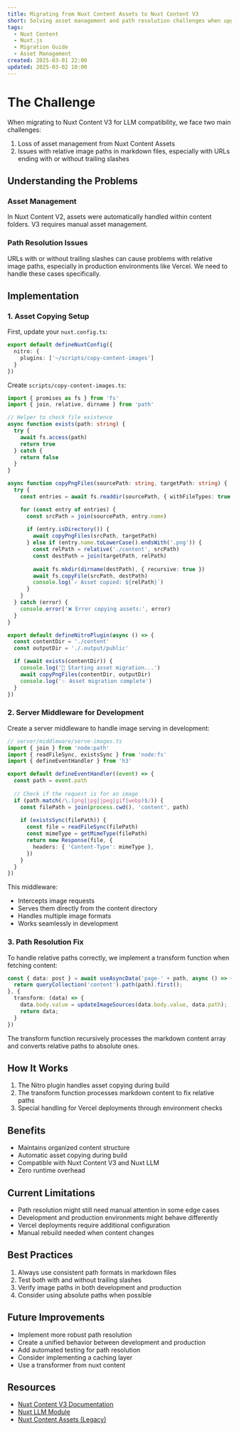 ```yaml
---
title: Migrating from Nuxt Content Assets to Nuxt Content V3
short: Solving asset management and path resolution challenges when upgrading to Nuxt Content V3
tags:
  - Nuxt Content
  - Nuxt.js
  - Migration Guide
  - Asset Management
created: 2025-03-01 22:00
updated: 2025-03-02 10:00
---
```


# The Challenge

When migrating to Nuxt Content V3 for LLM compatibility, we face two main challenges:
1. Loss of asset management from Nuxt Content Assets
2. Issues with relative image paths in markdown files, especially with URLs ending with or without trailing slashes

## Understanding the Problems

### Asset Management
In Nuxt Content V2, assets were automatically handled within content folders. V3 requires manual asset management.

### Path Resolution Issues
URLs with or without trailing slashes can cause problems with relative image paths, especially in production environments like Vercel. We need to handle these cases specifically.

## Implementation

### 1. Asset Copying Setup

First, update your `nuxt.config.ts`:

```ts
export default defineNuxtConfig({
  nitro: {
    plugins: ['~/scripts/copy-content-images']
  }
})
```

Create `scripts/copy-content-images.ts`:

```typescript
import { promises as fs } from 'fs'
import { join, relative, dirname } from 'path'

// Helper to check file existence
async function exists(path: string) {
  try {
    await fs.access(path)
    return true
  } catch {
    return false
  }
}

async function copyPngFiles(sourcePath: string, targetPath: string) {
  try {
    const entries = await fs.readdir(sourcePath, { withFileTypes: true })

    for (const entry of entries) {
      const srcPath = join(sourcePath, entry.name)
      
      if (entry.isDirectory()) {
        await copyPngFiles(srcPath, targetPath)
      } else if (entry.name.toLowerCase().endsWith('.png')) {
        const relPath = relative('./content', srcPath)
        const destPath = join(targetPath, relPath)
        
        await fs.mkdir(dirname(destPath), { recursive: true })
        await fs.copyFile(srcPath, destPath)
        console.log(`✓ Asset copied: ${relPath}`)
      }
    }
  } catch (error) {
    console.error('❌ Error copying assets:', error)
  }
}

export default defineNitroPlugin(async () => {
  const contentDir = './content'
  const outputDir = './.output/public'

  if (await exists(contentDir)) {
    console.log('📁 Starting asset migration...')
    await copyPngFiles(contentDir, outputDir)
    console.log('✨ Asset migration complete')
  }
})
```

### 2. Server Middleware for Development

Create a server middleware to handle image serving in development:

```ts
// server/middleware/serve-images.ts
import { join } from 'node:path'
import { readFileSync, existsSync } from 'node:fs'
import { defineEventHandler } from 'h3'

export default defineEventHandler((event) => {
  const path = event.path
  
  // Check if the request is for an image
  if (path.match(/\.(png|jpg|jpeg|gif|webp)$/)) {
    const filePath = join(process.cwd(), 'content', path)
    
    if (existsSync(filePath)) {
      const file = readFileSync(filePath)
      const mimeType = getMimeType(filePath)
      return new Response(file, {
        headers: { 'Content-Type': mimeType },
      })
    }
  }
})
```

This middleware:
- Intercepts image requests
- Serves them directly from the content directory
- Handles multiple image formats
- Works seamlessly in development

### 3. Path Resolution Fix

To handle relative paths correctly, we implement a transform function when fetching content:

```ts
const { data: post } = await useAsyncData('page-' + path, async () => {
  return queryCollection('content').path(path).first();
}, {
  transform: (data) => {
    data.body.value = updateImageSources(data.body.value, data.path);
    return data;
  }
})
```

The transform function recursively processes the markdown content array and converts relative paths to absolute ones.



## How It Works

1. The Nitro plugin handles asset copying during build
2. The transform function processes markdown content to fix relative paths
3. Special handling for Vercel deployments through environment checks

## Benefits

- Maintains organized content structure
- Automatic asset copying during build
- Compatible with Nuxt Content V3 and Nuxt LLM
- Zero runtime overhead

## Current Limitations

- Path resolution might still need manual attention in some edge cases
- Development and production environments might behave differently
- Vercel deployments require additional configuration
- Manual rebuild needed when content changes

## Best Practices

1. Always use consistent path formats in markdown files
2. Test both with and without trailing slashes
3. Verify image paths in both development and production
4. Consider using absolute paths when possible

## Future Improvements

- Implement more robust path resolution
- Create a unified behavior between development and production
- Add automated testing for path resolution
- Consider implementing a caching layer
- Use a transformer from nuxt content

## Resources

- [Nuxt Content V3 Documentation](https://content.nuxt.com/)
- [Nuxt LLM Module](https://nuxt.com/modules/llms)
- [Nuxt Content Assets (Legacy)](https://nuxt.com/modules/content-assets)

